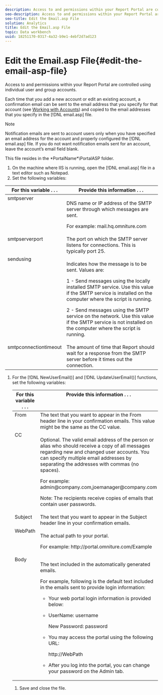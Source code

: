 ```yaml
---
description: Access to and permissions within your Report Portal are controlled using individual user and group accounts.
seo-description: Access to and permissions within your Report Portal are controlled using individual user and group accounts.
seo-title: Edit the Email.asp File
solution: Analytics
title: Edit the Email.asp File
topic: Data workbench
uuid: 18251170-0317-4a32-b9e1-4ebf2d7ad123
---
```


# Edit the Email.asp File{#edit-the-email-asp-file}

Access to and permissions within your Report Portal are controlled using individual user and group accounts.

 Each time that you add a new account or edit an existing account, a confirmation email can be sent to the email address that you specify for that account (see [Working with Accounts](../../../home/c-rpt-oview/c-admin-rpt/c-work-accts/c-work-accts.md#concept-c933a1940bda4a3489d61d8af315e45d)) and copied to the email addresses that you specify in the [!DNL email.asp] file.

>[!NOTE]
>
>Notification emails are sent to account users only when you have specified an email address for the account and properly configured the [!DNL email.asp] file. If you do not want notification emails sent for an account, leave the account’s email field blank.

This file resides in the \*PortalName*\PortalASP folder. 

1. On the machine where IIS is running, open the [!DNL email.asp] file in a text editor such as Notepad.
1. Set the following variables:

<table id="table_44F52DA266364DF993C40678A28E0F0D"> 
 <thead> 
  <tr valign="top"> 
   <th colname="col1" class="entry"> For this variable . . . </th> 
   <th colname="col2" class="entry"> Provide this information . . . </th> 
  </tr> 
 </thead>
 <tbody> 
  <tr valign="top"> 
   <td colname="col1"> smtpserver </td> 
   <td colname="col2"> <p>DNS name or IP address of the SMTP server through which messages are sent. </p> <p>For example: <span class="filepath"> mail.hq.omniture.com</span></p> </td> 
  </tr> 
  <tr valign="top"> 
   <td colname="col1"> smtpserverport </td> 
   <td colname="col2"> The port on which the SMTP server listens for connections. This is typically port 25. </td> 
  </tr> 
  <tr valign="top"> 
   <td colname="col1"> sendusing </td> 
   <td colname="col2"> <p>Indicates how the message is to be sent. Values are: </p> <p>1 - Send messages using the locally installed SMTP service. Use this value if the SMTP service is installed on the computer where the script is running. </p> <p>2 - Send messages using the SMTP service on the network. Use this value if the SMTP service is not installed on the computer where the script is running. </p> </td> 
  </tr> 
  <tr valign="top"> 
   <td colname="col1"> smtpconnectiontimeout </td> 
   <td colname="col2">The amount of time that <span class="wintitle"> Report</span> should wait for a response from the SMTP server before it times out the connection. </td> 
  </tr> 
 </tbody> 
</table>

1. For the [!DNL NewUserEmail()] and [!DNL UpdateUserEmail()] functions, set the following variables:

    <table id="table_91C5E36B84A94C4097EE5993592BE587"> 
 <thead> 
  <tr valign="top"> 
   <th colname="col1" class="entry"> For this variable . . . </th> 
   <th colname="col2" class="entry"> Provide this information . . . </th> 
  </tr> 
 </thead>
 <tbody> 
  <tr valign="top"> 
   <td colname="col1"> From </td> 
   <td colname="col2">The text that you want to appear in the From header line in your confirmation emails. This value might be the same as the <span class="wintitle"> CC</span> value. </td> 
  </tr> 
  <tr valign="top"> 
   <td colname="col1"> CC </td> 
   <td colname="col2"> <p>Optional. The valid email address of the person or alias who should receive a copy of all messages regarding new and changed user accounts. You can specify multiple email addresses by separating the addresses with commas (no spaces). </p> <p>For example: <span class="filepath"> admin@company.com,joemanager@company.com</span></p> <p> <p>Note:  The recipients receive copies of emails that contain user passwords. </p> </p> </td> 
  </tr> 
  <tr valign="top"> 
   <td colname="col1"> Subject </td> 
   <td colname="col2"> The text that you want to appear in the Subject header line in your confirmation emails. </td> 
  </tr> 
  <tr valign="top"> 
   <td colname="col1"> WebPath </td> 
   <td colname="col2"> <p>The actual path to your portal. </p> <p>For example: <span class="filepath"> http://portal.omniture.com/Example</span></p> </td> 
  </tr> 
  <tr valign="top"> 
   <td colname="col1"> Body </td> 
   <td colname="col2"> <p>The text included in the automatically generated emails. </p> <p>For example, following is the default text included in the emails sent to provide login information: 
     <ul id="ul_7FF2E7399AB64D279EC5794AB02C9749">
      <li id="li_7CBCC5CFF9E04776BBC893278785AEE7">Your web portal login information is provided below: </li>
      <li id="li_5346F0AB3568444B88117C295D8E99C5"><p>UserName: username </p><p>New Password: password </p></li>
      <li id="li_B0D1FAE818BA42CF8546796800A1AA08"><p>You may access the portal using the following URL: </p><p><span class="filepath"> http://WebPath</span></p></li>
      <li id="li_7CD71EBDFA1D418F960040569CD511EB">After you log into the portal, you can change your password on the <span class="wintitle"> Admin</span> tab. </li>
     </ul></p> </td> 
  </tr> 
 </tbody> 
</table>

1. Save and close the file.
